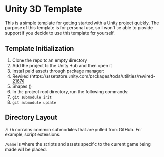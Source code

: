 # Unity 3D Template

This is a simple template for getting started with a Unity project quickly. The purpose of this template is for personal use, so I won't be able to provide support if you decide to use this template for yourself.

## Template Initialization
1. Clone the repo to an empty directory
2. Add the project to the Unity Hub and then open it
3. Install paid assets through package manager:
 1. Rewired (https://assetstore.unity.com/packages/tools/utilities/rewired-21676
 2. Shapes ()
4. In the project root directory, run the following commands:
 1. `git submodule init`
 2. `git submodule update`

## Directory Layout
`/Lib` contains common submodules that are pulled from GitHub. For example, script extensions.

`/Game` is where the scripts and assets specific to the current game being made will be placed.
